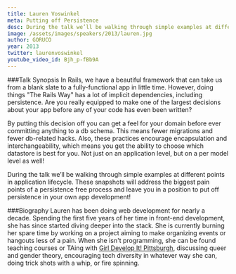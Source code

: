 ```yaml
---
title: Lauren Voswinkel
meta: Putting off Persistence
desc: During the talk we’ll be walking through simple examples at different points in application lifecycle. These snapshots will address the biggest pain points of a persistence free process and leave you in a position to put off persistence in your own app development!
image: /assets/images/speakers/2013/lauren.jpg
author: GORUCO
year: 2013
twitter: laurenvoswinkel
youtube_video_id: Bjh_p-fBb9A
---
```


###Talk Synopsis
In Rails, we have a beautiful framework that can take us from a blank slate to a fully-functional app in little time. However, doing things "The Rails Way" has a lot of implicit dependencies, including persistence. Are you really equipped to make one of the largest decisions about your app before any of your code has even been written?

By putting this decision off you can get a feel for your domain before ever committing anything to a db schema. This means fewer migrations and fewer db-related hacks. Also, these practices encourage encapsulation and interchangeability, which means you get the ability to choose which datastore is best for you. Not just on an application level, but on a per model level as well!

During the talk we’ll be walking through simple examples at different points in application lifecycle. These snapshots will address the biggest pain points of a persistence free process and leave you in a position to put off persistence in your own app development!

###Biography
Lauren has been doing web development for nearly a decade. Spending the first five years of her time in front-end development, she has since started diving deeper into the stack. She is currently burning her spare time by working on a project aiming to make organizing events or hangouts less of a pain. When she isn't programming, she can be found teaching courses or TAing with [Girl Develop It! Pittsburgh](http://www.girldevelopit.com/chapters/pittsburgh), discussing queer and gender theory, encouraging tech diversity in whatever way she can, doing trick shots with a whip, or fire spinning.
